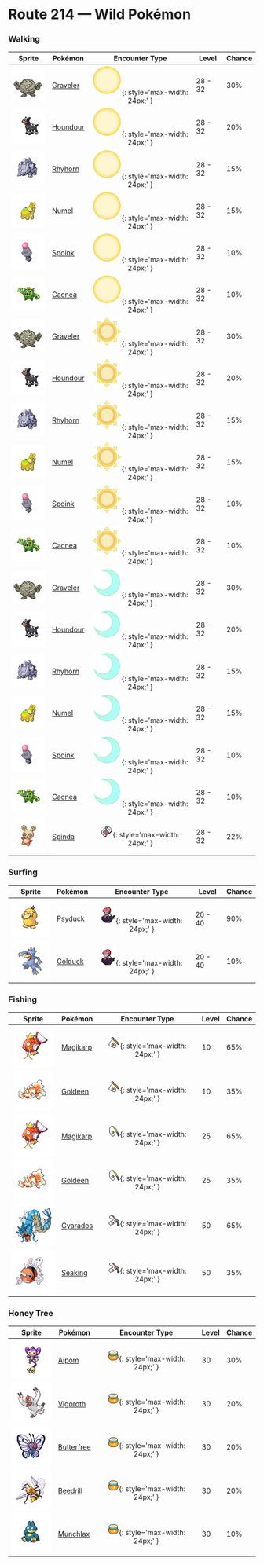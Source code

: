 # Route 214 — Wild Pokémon

### Walking

| Sprite | Pokémon | Encounter Type | Level | Chance |
|:------:|---------|:--------------:|-------|--------|
| ![Graveler](../../assets/sprites/graveler/front.gif "Graveler: It rolls on mountain paths to move. Once it builds momentum, no Pokémon can stop it without difficulty.") | [Graveler](../../pokemon/graveler.md/) | ![Morning](../../assets/encounter_types/morning.png "Morning"){: style='max-width: 24px;' } | 28 - 32 | 30% |
| ![Houndour](../../assets/sprites/houndour/front.gif "Houndour: It is smart enough to hunt in packs. It uses a variety of cries for communicating with others.") | [Houndour](../../pokemon/houndour.md/) | ![Morning](../../assets/encounter_types/morning.png "Morning"){: style='max-width: 24px;' } | 28 - 32 | 20% |
| ![Rhyhorn](../../assets/sprites/rhyhorn/front.gif "Rhyhorn: Its powerful tackles can destroy anything. However, it is too slow witted to help people work.") | [Rhyhorn](../../pokemon/rhyhorn.md/) | ![Morning](../../assets/encounter_types/morning.png "Morning"){: style='max-width: 24px;' } | 28 - 32 | 15% |
| ![Numel](../../assets/sprites/numel/front.gif "Numel: Its humped back stores intensely hot magma. In rain, the magma cools, slowing its movement.") | [Numel](../../pokemon/numel.md/) | ![Morning](../../assets/encounter_types/morning.png "Morning"){: style='max-width: 24px;' } | 28 - 32 | 15% |
| ![Spoink](../../assets/sprites/spoink/front.gif "Spoink: It bounces constantly, using its tail like a spring. The shock of bouncing keeps its heart beating.") | [Spoink](../../pokemon/spoink.md/) | ![Morning](../../assets/encounter_types/morning.png "Morning"){: style='max-width: 24px;' } | 28 - 32 | 10% |
| ![Cacnea](../../assets/sprites/cacnea/front.gif "Cacnea: By storing water in its body, this desert dweller can survive for 30 days without water.") | [Cacnea](../../pokemon/cacnea.md/) | ![Morning](../../assets/encounter_types/morning.png "Morning"){: style='max-width: 24px;' } | 28 - 32 | 10% |
| ![Graveler](../../assets/sprites/graveler/front.gif "Graveler: It rolls on mountain paths to move. Once it builds momentum, no Pokémon can stop it without difficulty.") | [Graveler](../../pokemon/graveler.md/) | ![Day](../../assets/encounter_types/day.png "Day"){: style='max-width: 24px;' } | 28 - 32 | 30% |
| ![Houndour](../../assets/sprites/houndour/front.gif "Houndour: It is smart enough to hunt in packs. It uses a variety of cries for communicating with others.") | [Houndour](../../pokemon/houndour.md/) | ![Day](../../assets/encounter_types/day.png "Day"){: style='max-width: 24px;' } | 28 - 32 | 20% |
| ![Rhyhorn](../../assets/sprites/rhyhorn/front.gif "Rhyhorn: Its powerful tackles can destroy anything. However, it is too slow witted to help people work.") | [Rhyhorn](../../pokemon/rhyhorn.md/) | ![Day](../../assets/encounter_types/day.png "Day"){: style='max-width: 24px;' } | 28 - 32 | 15% |
| ![Numel](../../assets/sprites/numel/front.gif "Numel: Its humped back stores intensely hot magma. In rain, the magma cools, slowing its movement.") | [Numel](../../pokemon/numel.md/) | ![Day](../../assets/encounter_types/day.png "Day"){: style='max-width: 24px;' } | 28 - 32 | 15% |
| ![Spoink](../../assets/sprites/spoink/front.gif "Spoink: It bounces constantly, using its tail like a spring. The shock of bouncing keeps its heart beating.") | [Spoink](../../pokemon/spoink.md/) | ![Day](../../assets/encounter_types/day.png "Day"){: style='max-width: 24px;' } | 28 - 32 | 10% |
| ![Cacnea](../../assets/sprites/cacnea/front.gif "Cacnea: By storing water in its body, this desert dweller can survive for 30 days without water.") | [Cacnea](../../pokemon/cacnea.md/) | ![Day](../../assets/encounter_types/day.png "Day"){: style='max-width: 24px;' } | 28 - 32 | 10% |
| ![Graveler](../../assets/sprites/graveler/front.gif "Graveler: It rolls on mountain paths to move. Once it builds momentum, no Pokémon can stop it without difficulty.") | [Graveler](../../pokemon/graveler.md/) | ![Night](../../assets/encounter_types/night.png "Night"){: style='max-width: 24px;' } | 28 - 32 | 30% |
| ![Houndour](../../assets/sprites/houndour/front.gif "Houndour: It is smart enough to hunt in packs. It uses a variety of cries for communicating with others.") | [Houndour](../../pokemon/houndour.md/) | ![Night](../../assets/encounter_types/night.png "Night"){: style='max-width: 24px;' } | 28 - 32 | 20% |
| ![Rhyhorn](../../assets/sprites/rhyhorn/front.gif "Rhyhorn: Its powerful tackles can destroy anything. However, it is too slow witted to help people work.") | [Rhyhorn](../../pokemon/rhyhorn.md/) | ![Night](../../assets/encounter_types/night.png "Night"){: style='max-width: 24px;' } | 28 - 32 | 15% |
| ![Numel](../../assets/sprites/numel/front.gif "Numel: Its humped back stores intensely hot magma. In rain, the magma cools, slowing its movement.") | [Numel](../../pokemon/numel.md/) | ![Night](../../assets/encounter_types/night.png "Night"){: style='max-width: 24px;' } | 28 - 32 | 15% |
| ![Spoink](../../assets/sprites/spoink/front.gif "Spoink: It bounces constantly, using its tail like a spring. The shock of bouncing keeps its heart beating.") | [Spoink](../../pokemon/spoink.md/) | ![Night](../../assets/encounter_types/night.png "Night"){: style='max-width: 24px;' } | 28 - 32 | 10% |
| ![Cacnea](../../assets/sprites/cacnea/front.gif "Cacnea: By storing water in its body, this desert dweller can survive for 30 days without water.") | [Cacnea](../../pokemon/cacnea.md/) | ![Night](../../assets/encounter_types/night.png "Night"){: style='max-width: 24px;' } | 28 - 32 | 10% |
| ![Spinda](../../assets/sprites/spinda/front.gif "Spinda: No two SPINDA have the same pattern of spots. Its tottering step fouls the aim of foes.") | [Spinda](../../pokemon/spinda.md/) | ![Poké Radar](../../assets/encounter_types/poke_radar.png "Poké Radar"){: style='max-width: 24px;' } | 28 - 32 | 22% |

### Surfing

| Sprite | Pokémon | Encounter Type | Level | Chance |
|:------:|---------|:--------------:|-------|--------|
| ![Psyduck](../../assets/sprites/psyduck/front.gif "Psyduck: Overwhelmed by enigmatic abilities, it suffers a constant headache. It sometimes uses mysterious powers.") | [Psyduck](../../pokemon/psyduck.md/) | ![Surf](../../assets/encounter_types/surf.png "Surf"){: style='max-width: 24px;' } | 20 - 40 | 90% |
| ![Golduck](../../assets/sprites/golduck/front.gif "Golduck: It is seen swimming dynamically and elegantly using its well-developed limbs and flippers.") | [Golduck](../../pokemon/golduck.md/) | ![Surf](../../assets/encounter_types/surf.png "Surf"){: style='max-width: 24px;' } | 20 - 40 | 10% |

### Fishing

| Sprite | Pokémon | Encounter Type | Level | Chance |
|:------:|---------|:--------------:|-------|--------|
| ![Magikarp](../../assets/sprites/magikarp/front.gif "Magikarp: A MAGIKARP living for many years can leap a mountain using Splash. The move remains useless, though.") | [Magikarp](../../pokemon/magikarp.md/) | ![Old Rod](../../assets/encounter_types/old_rod.png "Old Rod"){: style='max-width: 24px;' } | 10 | 65% |
| ![Goldeen](../../assets/sprites/goldeen/front.gif "Goldeen: Though it appears very elegant when swimming with fins unfurled, it can jab powerfully with its horn.") | [Goldeen](../../pokemon/goldeen.md/) | ![Old Rod](../../assets/encounter_types/old_rod.png "Old Rod"){: style='max-width: 24px;' } | 10 | 35% |
| ![Magikarp](../../assets/sprites/magikarp/front.gif "Magikarp: A MAGIKARP living for many years can leap a mountain using Splash. The move remains useless, though.") | [Magikarp](../../pokemon/magikarp.md/) | ![Good Rod](../../assets/encounter_types/good_rod.png "Good Rod"){: style='max-width: 24px;' } | 25 | 65% |
| ![Goldeen](../../assets/sprites/goldeen/front.gif "Goldeen: Though it appears very elegant when swimming with fins unfurled, it can jab powerfully with its horn.") | [Goldeen](../../pokemon/goldeen.md/) | ![Good Rod](../../assets/encounter_types/good_rod.png "Good Rod"){: style='max-width: 24px;' } | 25 | 35% |
| ![Gyarados](../../assets/sprites/gyarados/front.gif "Gyarados: Once it begins to rampage, a GYARADOS will burn everything down, even in a harsh storm.") | [Gyarados](../../pokemon/gyarados.md/) | ![Super Rod](../../assets/encounter_types/super_rod.png "Super Rod"){: style='max-width: 24px;' } | 50 | 65% |
| ![Seaking](../../assets/sprites/seaking/front.gif "Seaking: In autumn, its body becomes more fatty in preparing to propose to a mate. It takes on beautiful colors.") | [Seaking](../../pokemon/seaking.md/) | ![Super Rod](../../assets/encounter_types/super_rod.png "Super Rod"){: style='max-width: 24px;' } | 50 | 35% |

### Honey Tree

| Sprite | Pokémon | Encounter Type | Level | Chance |
|:------:|---------|:--------------:|-------|--------|
| ![Aipom](../../assets/sprites/aipom/front.gif "Aipom: It lives high among the treetops. It can use its tail as freely and cleverly as its hands.") | [Aipom](../../pokemon/aipom.md/) | ![Honey Tree](../../assets/encounter_types/honey_tree.png "Honey Tree"){: style='max-width: 24px;' } | 30 | 30% |
| ![Vigoroth](../../assets/sprites/vigoroth/front.gif "Vigoroth: Its heart beats at a tenfold tempo, so it cannot sit still for even a moment.") | [Vigoroth](../../pokemon/vigoroth.md/) | ![Honey Tree](../../assets/encounter_types/honey_tree.png "Honey Tree"){: style='max-width: 24px;' } | 30 | 20% |
| ![Butterfree](../../assets/sprites/butterfree/front.gif "Butterfree: It loves the honey of flowers and can locate flower patches that have even tiny amounts of pollen.") | [Butterfree](../../pokemon/butterfree.md/) | ![Honey Tree](../../assets/encounter_types/honey_tree.png "Honey Tree"){: style='max-width: 24px;' } | 30 | 20% |
| ![Beedrill](../../assets/sprites/beedrill/front.gif "Beedrill: Its best attack involves flying around at high speed, striking with poison needles, then flying off.") | [Beedrill](../../pokemon/beedrill.md/) | ![Honey Tree](../../assets/encounter_types/honey_tree.png "Honey Tree"){: style='max-width: 24px;' } | 30 | 20% |
| ![Munchlax](../../assets/sprites/munchlax/front.gif "Munchlax: In its desperation to gulp down food, it forgets about the food it has hidden under its fur.") | [Munchlax](../../pokemon/munchlax.md/) | ![Honey Tree](../../assets/encounter_types/honey_tree.png "Honey Tree"){: style='max-width: 24px;' } | 30 | 10% |


